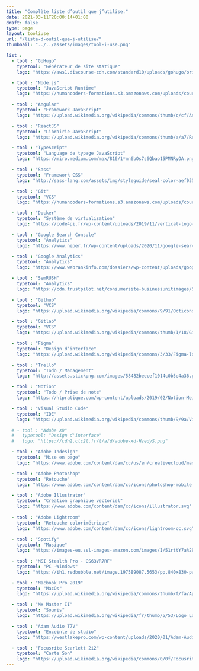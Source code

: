 ```yaml
---
title: "Complète liste d’outil que j’utilise."
date: 2021-03-11T20:00:14+01:00
draft: false
type: page
layout: tooliuse
url: "/liste-d-outil-que-j-utilise/"
thumbnail: "../../assets/images/tool-i-use.png"

list : 
  - tool : "GoHugo"
    typetool: "Générateur de site statique"
    logo: "https://aws1.discourse-cdn.com/standard10/uploads/gohugo/original/2X/b/b91c8ab3a3c1c8679127cf049b46fa919e9e0e5c.png"

  - tool : "Node.js"
    typetool: "JavaScript Runtime"
    logo: "https://humancoders-formations.s3.amazonaws.com/uploads/course/logo/14/thumb_formation-node-js.png"

  - tool : "Angular"
    typetool: "Framework JavaScript"
    logo: "https://upload.wikimedia.org/wikipedia/commons/thumb/c/cf/Angular_full_color_logo.svg/1200px-Angular_full_color_logo.svg.png"

  - tool : "ReactJS"
    typetool: "Librairie JavaScript"
    logo: "https://upload.wikimedia.org/wikipedia/commons/thumb/a/a7/React-icon.svg/1200px-React-icon.svg.png"

  - tool : "TypeScript"
    typetool: "Language de typage JavaScript"
    logo: "https://miro.medium.com/max/816/1*mn6bOs7s6Qbao15PMNRyOA.png"

  - tool : "Sass"
    typetool: "Framework CSS"
    logo: "http://sass-lang.com/assets/img/styleguide/seal-color-aef0354c.png"

  - tool : "Git"
    typetool: "VCS"
    logo: "https://humancoders-formations.s3.amazonaws.com/uploads/course/logo/10/formation-git.png"

  - tool : "Docker"
    typetool: "Système de virtualisation"
    logo: "https://code4pi.fr/wp-content/uploads/2019/11/vertical-logo-monochromatic-1.png"

  - tool : "Google Search Console"
    typetool: "Analytics"
    logo: "https://www.neper.fr/wp-content/uploads/2020/11/google-search-console.svg"

  - tool : "Google Analytics"
    typetool: "Analytics"
    logo: "https://www.webrankinfo.com/dossiers/wp-content/uploads/google-analytics-logo-2016.png"

  - tool : "SemRUSH"
    typetool: "Analytics"
    logo: "https://cdn.trustpilot.net/consumersite-businessunitimages/5489719400006400057c165c/profile-description/0x0.png"

  - tool : "Github"
    typetool: "VCS"
    logo: "https://upload.wikimedia.org/wikipedia/commons/9/91/Octicons-mark-github.svg"

  - tool : "Gitlab"
    typetool: "VCS"
    logo: "https://upload.wikimedia.org/wikipedia/commons/thumb/1/18/GitLab_Logo.svg/1108px-GitLab_Logo.svg.png"

  - tool : "Figma"
    typetool: "Design d’interface"
    logo: "https://upload.wikimedia.org/wikipedia/commons/3/33/Figma-logo.svg"

  - tool : "Trello"
    typetool: "Todo / Management"
    logo: "http://assets.stickpng.com/images/58482beecef1014c0b5e4a36.png"

  - tool : "Notion"
    typetool: "Todo / Prise de note"
    logo: "https://htpratique.com/wp-content/uploads/2019/02/Notion-Meilleures-applications-de-prise-de-notes.png"

  - tool : "Visual Studio Code"
    typetool: "IDE"
    logo: "https://upload.wikimedia.org/wikipedia/commons/thumb/9/9a/Visual_Studio_Code_1.35_icon.svg/1200px-Visual_Studio_Code_1.35_icon.svg.png"

  # - tool : "Adobe XD"
  #   typetool: "Design d'interface"
  #   logo: "https://cdn2.clc2l.fr/t/a/d/adobe-xd-HzedyS.png"

  - tool : "Adobe Indesign"
    typetool: "Mise en page"
    logo: "https://www.adobe.com/content/dam/cc/us/en/creativecloud/max2020/mnemonics/indesign.svg"

  - tool : "Adobe Photoshop"
    typetool: "Retouche"
    logo: "https://www.adobe.com/content/dam/cc/icons/photoshop-mobile.svg"

  - tool : "Adobe Illustrator"
    typetool: "Création graphique vectoriel"
    logo: "https://www.adobe.com/content/dam/cc/icons/illustrator.svg"
  
  - tool : "Adobe Lightroom"
    typetool: "Retouche colorimétrique"
    logo: "https://www.adobe.com/content/dam/cc/icons/lightroom-cc.svg"
  
  - tool : "Spotify"
    typetool: "Musique"
    logo: "https://images-eu.ssl-images-amazon.com/images/I/51rttY7a%2B9L.png"

  - tool : "MSI Stealth Pro - GS63VR7RF"
    typetool: "PC -Windows"
    logo: "https://ih1.redbubble.net/image.197589087.5653/pp,840x830-pad,1000x1000,f8f8f8.u2.jpg"

  - tool : "Macbook Pro 2019"
    typetool: "MacOs"
    logo: "https://upload.wikimedia.org/wikipedia/commons/thumb/f/fa/Apple_logo_black.svg/505px-Apple_logo_black.svg.png"

  - tool : "Mx Master II"
    typetool: "Souris"
    logo: "https://upload.wikimedia.org/wikipedia/fr/thumb/5/53/Logo_Logitech.svg/891px-Logo_Logitech.svg.png"

  - tool : "Adam Audio T7V"
    typetool: "Enceinte de studio"
    logo: "https://westlakepro.com/wp-content/uploads/2020/01/Adam-Audio-Dark-Logo.png"

  - tool : "Focusrite Scarlett 2i2"
    typetool: "Carte Son"
    logo: "https://upload.wikimedia.org/wikipedia/commons/0/0f/Focusrite_logo.jpg"
---
```

